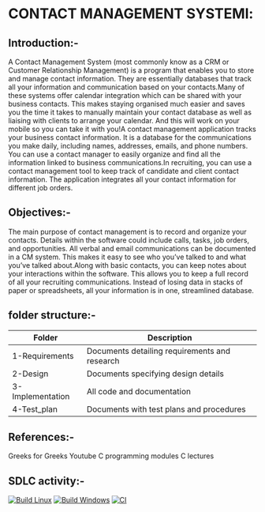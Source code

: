 #  CONTACT MANAGEMENT SYSTEMl:
## Introduction:-
 A Contact Management System (most commonly know as a CRM or Customer Relationship Management) is a program that enables you to store and manage contact information. They are essentially databases that track all your information and communication based on your contacts.Many of these systems offer calendar integration which can be shared with your business contacts. This makes staying organised much easier and saves you the time it takes to manually maintain your contact database as well as liaising with clients to arrange your calendar. And this will work on your mobile so you can take it with you!A contact management application tracks your business contact information. It is a database for the communications you make daily, including names, addresses, emails, and phone numbers. You can use a contact manager to easily organize and find all the information linked to business communications.In recruiting, you can use a contact management tool to keep track of candidate and client contact information. The application integrates all your contact information for different job orders.

## Objectives:-
The main purpose of contact management is to record and organize your contacts. Details within the software could include calls, tasks, job orders, and opportunities. All verbal and email communications can be documented in a CM system. This makes it easy to see who you’ve talked to and what you’ve talked about.Along with basic contacts, you can keep notes about your interactions within the software. This allows you to keep a full record of all your recruiting communications. Instead of losing data in stacks of paper or spreadsheets, all your information is in one, streamlined database.

## folder structure:-
|Folder|Description|
|------|------------|
|1-Requirements|Documents detailing requirements and research|
|2-Design|Documents specifying design details|
|3-Implementation|All code and documentation|
|4-Test_plan|Documents with test plans and procedures|

## References:-
Greeks for Greeks
Youtube C programming
modules C lectures

## SDLC activity:-
[![Build Linux](https://github.com/NagaveniGowthakatla/M1_Contact-Management-System_Util/actions/workflows/Build%20Linux.yml/badge.svg)](https://github.com/NagaveniGowthakatla/M1_Contact-Management-System_Util/actions/workflows/Build%20Linux.yml)
[![Build Windows](https://github.com/NagaveniGowthakatla/M1_Contact-Management-System_Util/actions/workflows/Build%20Windows.yml/badge.svg)](https://github.com/NagaveniGowthakatla/M1_Contact-Management-System_Util/actions/workflows/Build%20Windows.yml)
[![CI](https://github.com/NagaveniGowthakatla/M1_Contact-Management-System_Util/actions/workflows/CI.yml/badge.svg)](https://github.com/NagaveniGowthakatla/M1_Contact-Management-System_Util/actions/workflows/CI.yml)
